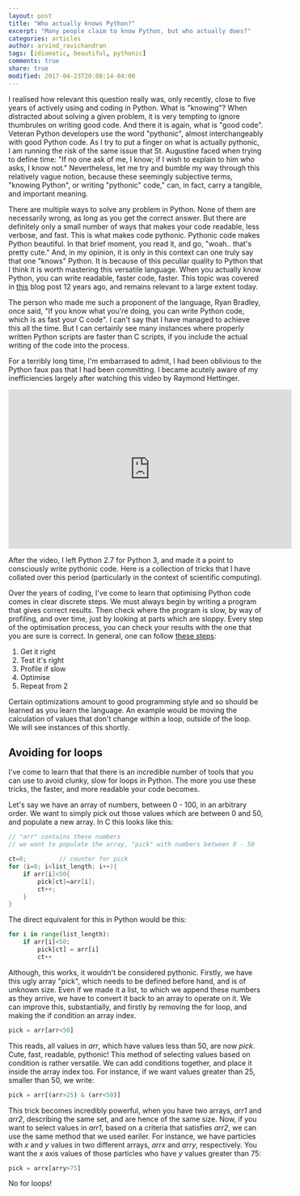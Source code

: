 ```yaml
---
layout: post
title: "Who actually knows Python?"
excerpt: "Many people claim to know Python, but who actually does?"
categories: articles
author: arvind_ravichandran
tags: [idiomatic, beautiful, pythonic]
comments: true
share: true
modified: 2017-04-23T20:08:14-04:00
---
```


I realised how relevant this question really was, only recently, close to five years of actively using and coding in Python. What is "knowing"? When distracted about solving a given problem, it is very tempting to ignore thumbrules on writing good code. And there it is again, what is "good code". Veteran Python developers use the word "pythonic", almost interchangeably with good Python code. As I try to put a finger on what is actually pythonic, I am running the risk of the same issue that St. Augustine faced when trying to define time: "If no one ask of me, I know; if I wish to explain to him who asks, I know not." Nevertheless, let me try and bumble my way through this relatively vague notion, because these seemingly subjective terms, "knowing Python", or writing "pythonic" code," can, in fact, carry a tangible, and important meaning.

There are multiple ways to solve any problem in Python. None of them are necessarily wrong, as long as you get the correct answer. But there are definitely only a small number of ways that makes your code readable, less verbose, and fast. This is what makes code pythonic. Pythonic code makes Python beautiful. In that brief moment, you read it, and go, "woah.. that's pretty cute." And, in my opinion, it is only in this context can one truly say that one "knows" Python. It is because of this peculiar quality to Python that I think it is worth mastering this versatile language. When you actually know Python, you can write readable, faster code, faster. This topic was covered in [this](https://blog.startifact.com/posts/older/what-is-pythonic.html) blog post 12 years ago, and remains relevant to a large extent today.

The person who made me such a proponent of the language, Ryan Bradley, once said, "If you know what you're doing, you can write Python code, which is as fast your C code". I can't say that I have managed to achieve this all the time. But I can certainly see many instances where properly written Python scripts are faster than C scripts, if you include the actual writing of the code into the process.

For a terribly long time, I'm embarrased to admit, I had been oblivious to the Python faux pas that I had been committing. I became acutely aware of my inefficiencies largely after watching this video by Raymond Hettinger.

<iframe width="560" height="315" src="https://www.youtube.com/embed/OSGv2VnC0go" frameborder="0" allowfullscreen></iframe>

After the video, I left Python 2.7 for Python 3, and made it a point to consciously write pythonic code. Here is a collection of tricks that I have collated over this period (particularly in the context of scientific computing).

Over the years of coding, I've come to learn that optimising Python code comes in clear discrete steps. We must always begin by writing a program that gives correct results. Then check where the program is slow, by way of profiling, and over time, just by looking at parts which are sloppy. Every step of the optimisation process, you can check your results with the one that you are sure is correct. In general, one can follow [these steps](https://wiki.python.org/moin/PythonSpeed/PerformanceTips):

1. Get it right
2. Test it's right
3. Profile if slow
4. Optimise
5. Repeat from 2

Certain optimizations amount to good programming style and so should be learned as you learn the language. An example would be moving the calculation of values that don't change within a loop, outside of the loop. We will see instances of this shortly.

## Avoiding for loops

I've come to learn that that there is an incredible number of tools that you can use to avoid clunky, slow for loops in Python. The more you use these tricks, the faster, and more readable your code becomes.

Let's say we have an array of numbers, between 0 - 100, in an arbitrary order. We want to simply pick out those values which are between 0 and 50, and populate a new array. In C this looks like this:

```c
// "arr" contains these numbers
// we want to populate the array, "pick" with numbers between 0 - 50

ct=0;         // counter for pick
for (i=0; i<list_length; i++){
    if arr[i]<50{
        pick[ct]=arr[i];
        ct++;
    }
}
```

The direct equivalent for this in Python would be this:

```python
for i in range(list_length):
    if arr[i]<50:
        pick[ct] = arr[i]
        ct++
```

Although, this works, it wouldn't be considered pythonic. Firstly, we have this ugly array "pick", which needs to be defined before hand, and is of unknown size. Even if we made it a list, to which we append these numbers as they arrive, we have to convert it back to an array to operate on it. We can improve this, substantially, and firstly by removing the for loop, and making the if condition an array index.
```python
pick = arr[arr<50]
```
This reads, all values in _arr_, which have values less than 50, are now _pick_. Cute, fast, readable, pythonic! This method of selecting values based on condition is rather versatile. We can add conditions together, and place it inside the array index too. For instance, if we want values greater than 25, smaller than 50, we write:

```python
pick = arr[(arr>25) & (arr<50)]
```

This trick becomes incredibly powerful, when you have two arrays, _arr1_ and _arr2_, describing the same set, and are hence of the same size. Now, if you want to select values in _arr1_, based on a criteria that satisfies _arr2_, we can use the same method that we used eariler. For instance, we have particles with _x_ and _y_ values in two different arrays, _arrx_ and _arry_, respectively. You want the _x_ axis values of those particles who have _y_ values greater than 75:

```python
pick = arrx[arry>75]
```

No for loops!


<!-- ## List comprehensions -->



<!-- ## Generators -->

